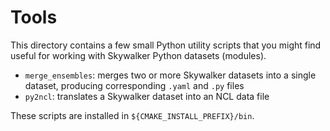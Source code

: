 # Tools

This directory contains a few small Python utility scripts that you might find
useful for working with Skywalker Python datasets (modules).

* `merge_ensembles`: merges two or more Skywalker datasets into a single
  dataset, producing corresponding `.yaml` and `.py` files
* `py2ncl`: translates a Skywalker dataset into an NCL data file

These scripts are installed in `${CMAKE_INSTALL_PREFIX}/bin`.
